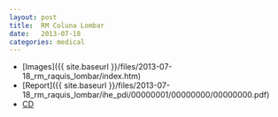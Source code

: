 ```yaml
---
layout: post
title:  RM Coluna Lombar
date:   2013-07-18 
categories: medical
---
```


* [Images]({{ site.baseurl }}/files/2013-07-18_rm_raquis_lombar/index.htm)
* [Report]({{ site.baseurl }}/files/2013-07-18_rm_raquis_lombar/ihe_pdi/00000001/00000000/00000000.pdf)
* [CD](https://docs.google.com/uc?id=0B4MwBWDwfaPEQ1BmZWwtWjd0d0E&export=download)

